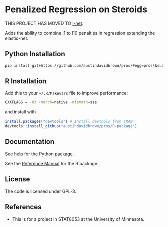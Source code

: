 Penalized Regression on Steroids
===========

THIS PROJECT HAS MOVED TO [l-net](https://github.com/austindavidbrown/l-net/).


Adds the ability to combine l1 to l10 penalties in regression extending the elastic-net.

Python Installation
-------
```bash
pip install git+https://github.com/austindavidbrown/pros/#egg=pros\&subdirectory=python-package
```

R Installation
-------

Add this to your `~/.R/Makevars` file to improve performance:

```bash
CXXFLAGS = -O3 -march=native -mfpmath=sse
```

and install with

```r
install.packages("devtools") # Install devtools from CRAN
devtools::install_github("austindavidbrown/pros/R-package")
```

Documentation
-------
See help for the Python package.

See the [Reference Manual](https://github.com/austindavidbrown/pros/blob/master/pros-manual.pdf) for the R package.

License
-------
The code is licensed under GPL-3.

References
---------
- This is for a project in STAT8053 at the University of Minnesota.

